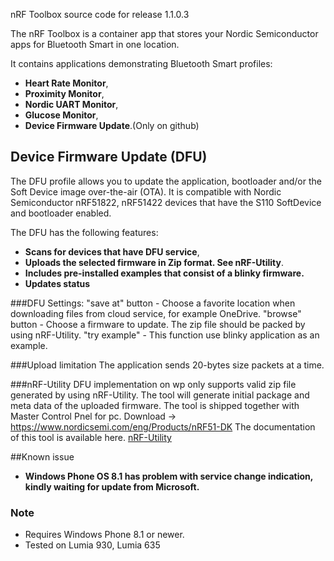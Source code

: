 nRF Toolbox source code for release 1.1.0.3

The nRF Toolbox is a container app that stores your Nordic Semiconductor apps for Bluetooth Smart in one location.  

It contains applications demonstrating Bluetooth Smart profiles: 
* **Heart Rate Monitor**, 
* **Proximity Monitor**,
* **Nordic UART Monitor**,
* **Glucose Monitor**,
* **Device Firmware Update**.(Only on github)

## Device Firmware Update (DFU)
The DFU profile allows you to update the application, bootloader and/or the Soft Device image over-the-air (OTA). It is compatible with Nordic Semiconductor nRF51822, nRF51422 devices that have the S110 SoftDevice and bootloader enabled. 

The DFU has the following features:
* **Scans for devices that have DFU service**, 
* **Uploads the selected firmware in Zip format. See nRF-Utility**. 
* **Includes pre-installed examples that consist of a blinky firmware.** 
* **Updates status** 

###DFU Settings:
"save at" button - Choose a favorite location when downloading files from cloud service, for example OneDrive.
"browse" button - Choose a firmware to update. The zip file should be packed by using nRF-Utility.
"try example" - This function use blinky application as an example.

###Upload limitation
The application sends 20-bytes size packets at a time.

###nRF-Utility
DFU implementation on wp only supports valid zip file generated by using nRF-Utility. 
The tool will generate initial package and meta data of the uploaded firmware.
The tool is shipped together with Master Control Pnel for pc. Download -> https://www.nordicsemi.com/eng/Products/nRF51-DK
The documentation of this tool is available here. [nRF-Utility](http://developer.nordicsemi.com/nRF51_SDK/nRF51_SDK_v8.x.x/doc/8.0.0/s110/html/a00092.html)

##Known issue
* **Windows Phone OS 8.1 has problem with service change indication, kindly waiting for update from Microsoft.**

 ### Note
 - Requires Windows Phone 8.1 or newer.
 - Tested on Lumia 930, Lumia 635
